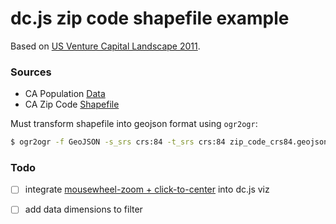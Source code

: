 # dc.js zip code shapefile example

Based on [US Venture Capital Landscape 2011](http://dc-js.github.io/dc.js/vc/).

### Sources

* CA Population [Data](http://www.dof.ca.gov/research/demographic/state_census_data_center/census_2010/documents/2010Census_DemoProfile1_ZCTA.xls)
* CA Zip Code [Shapefile](http://geocommons.com/overlays/305142.zip)

Must transform shapefile into geojson format using `ogr2ogr`:
```bash
$ ogr2ogr -f GeoJSON -s_srs crs:84 -t_srs crs:84 zip_code_crs84.geojson <input-shapefile-here>.shp
```

### Todo

- [ ] integrate [mousewheel-zoom + click-to-center](http://bl.ocks.org/mbostock/2206340) into dc.js viz
- [ ] add data dimensions to filter


 
